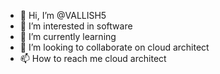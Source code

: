 - 👋 Hi, I’m @VALLISH5
- 👀 I’m interested in software
- 🌱 I’m currently learning 
- 💞️ I’m looking to collaborate on cloud architect
- 📫 How to reach me cloud architect

<!---
VALLISH5/VALLISH5 is a ✨ special ✨ repository because its `README.md` (this file) appears on your GitHub profile.
You can click the Preview link to take a look at your changes.
--->
